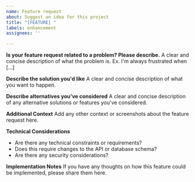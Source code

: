 ```yaml
---
name: Feature request
about: Suggest an idea for this project
title: "[FEATURE] "
labels: enhancement
assignees: ''

---
```


**Is your feature request related to a problem? Please describe.**
A clear and concise description of what the problem is. Ex. I'm always frustrated when [...]

**Describe the solution you'd like**
A clear and concise description of what you want to happen.

**Describe alternatives you've considered**
A clear and concise description of any alternative solutions or features you've considered.

**Additional Context**
Add any other context or screenshots about the feature request here.

**Technical Considerations**

- Are there any technical constraints or requirements?
- Does this require changes to the API or database schema?
- Are there any security considerations?

**Implementation Notes**
If you have any thoughts on how this feature could be implemented, please share them here.
